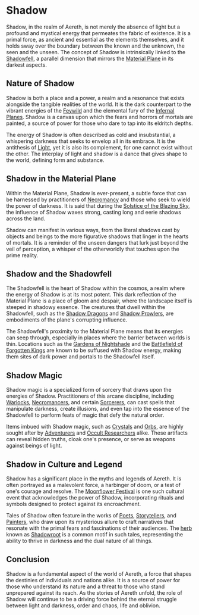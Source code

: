 # Shadow

Shadow, in the realm of Aereth, is not merely the absence of light but a profound and mystical energy that permeates the fabric of existence. It is a primal force, as ancient and essential as the elements themselves, and it holds sway over the boundary between the known and the unknown, the seen and the unseen. The concept of Shadow is intrinsically linked to the [Shadowfell](Shadowfell.md), a parallel dimension that mirrors the [Material Plane](Material%20Plane.md) in its darkest aspects.

## Nature of Shadow

Shadow is both a place and a power, a realm and a resonance that exists alongside the tangible realities of the world. It is the dark counterpart to the vibrant energies of the [Feywild](Feywild.md) and the elemental fury of the [Infernal Planes](Infernal%20Planes.md). Shadow is a canvas upon which the fears and horrors of mortals are painted, a source of power for those who dare to tap into its eldritch depths.

The energy of Shadow is often described as cold and insubstantial, a whispering darkness that seeks to envelop all in its embrace. It is the antithesis of [Light](Light.md), yet it is also its complement, for one cannot exist without the other. The interplay of light and shadow is a dance that gives shape to the world, defining form and substance.

## Shadow in the Material Plane

Within the Material Plane, Shadow is ever-present, a subtle force that can be harnessed by practitioners of [Necromancy](Necromancy.md) and those who seek to wield the power of darkness. It is said that during the [Solstice of the Blazing Sky](Solstice%20of%20the%20Blazing%20Sky.md), the influence of Shadow waxes strong, casting long and eerie shadows across the land.

Shadow can manifest in various ways, from the literal shadows cast by objects and beings to the more figurative shadows that linger in the hearts of mortals. It is a reminder of the unseen dangers that lurk just beyond the veil of perception, a whisper of the otherworldly that touches upon the prime reality.

## Shadow and the Shadowfell

The Shadowfell is the heart of Shadow within the cosmos, a realm where the energy of Shadow is at its most potent. This dark reflection of the Material Plane is a place of gloom and despair, where the landscape itself is steeped in shadowy essence. The creatures that dwell within the Shadowfell, such as the [Shadow Dragons](Shadow%20Dragons.md) and [Shadow Prowlers](Shadow%20Prowlers.md), are embodiments of the plane's corrupting influence.

The Shadowfell's proximity to the Material Plane means that its energies can seep through, especially in places where the barrier between worlds is thin. Locations such as the [Gardens of Nightshade](Gardens%20of%20Nightshade.md) and the [Battlefield of Forgotten Kings](Battlefield%20of%20Forgotten%20Kings.md) are known to be suffused with Shadow energy, making them sites of dark power and portals to the Shadowfell itself.

## Shadow Magic

Shadow magic is a specialized form of sorcery that draws upon the energies of Shadow. Practitioners of this arcane discipline, including [Warlocks](Warlocks.md), [Necromancers](Necromancers.md), and certain [Sorcerers](Sorcery.md), can cast spells that manipulate darkness, create illusions, and even tap into the essence of the Shadowfell to perform feats of magic that defy the natural order.

Items imbued with Shadow magic, such as [Crystals](Crystals.md) and [Orbs](Orbs.md), are highly sought after by [Adventurers](Adventurers.md) and [Occult Researchers](Occult%20Researchers.md) alike. These artifacts can reveal hidden truths, cloak one's presence, or serve as weapons against beings of light.

## Shadow in Culture and Legend

Shadow has a significant place in the myths and legends of Aereth. It is often portrayed as a malevolent force, a harbinger of doom, or a test of one's courage and resolve. The [Moonflower Festival](Moonflower%20Festival.md) is one such cultural event that acknowledges the power of Shadow, incorporating rituals and symbols designed to protect against its encroachment.

Tales of Shadow often feature in the works of [Poets](Poets.md), [Storytellers](Storytellers.md), and [Painters](Painters.md), who draw upon its mysterious allure to craft narratives that resonate with the primal fears and fascinations of their audiences. The [herb](Herbs.md) known as [Shadowroot](Shadowroot.md) is a common motif in such tales, representing the ability to thrive in darkness and the dual nature of all things.

## Conclusion

Shadow is a fundamental aspect of the world of Aereth, a force that shapes the destinies of individuals and nations alike. It is a source of power for those who understand its nature and a threat to those who stand unprepared against its reach. As the stories of Aereth unfold, the role of Shadow will continue to be a driving force behind the eternal struggle between light and darkness, order and chaos, life and oblivion.